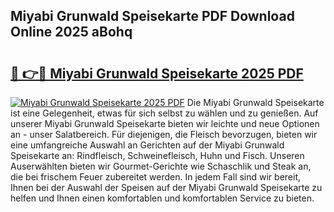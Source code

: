 ## Miyabi Grunwald Speisekarte PDF Download Online 2025 aBohq

# <h2><a href="http://gc5hhp.nevu.top/?p=Miyabi+Grunwald+Speisekarte">🔗 👉🔴 Miyabi Grunwald Speisekarte 2025 PDF</a></h2>

[![Miyabi Grunwald Speisekarte 2025 PDF](https://i.imgur.com/dBaPXMq.png)](http://gc5hhp.nevu.top/?p=Miyabi+Grunwald+Speisekarte)
Die Miyabi Grunwald Speisekarte ist eine Gelegenheit, etwas für sich selbst zu wählen und zu genießen. Auf unserer Miyabi Grunwald Speisekarte bieten wir leichte und neue Optionen an - unser Salatbereich. Für diejenigen, die Fleisch bevorzugen, bieten wir eine umfangreiche Auswahl an Gerichten auf der Miyabi Grunwald Speisekarte an: Rindfleisch, Schweinefleisch, Huhn und Fisch. Unseren Auserwählten bieten wir Gourmet-Gerichte wie Schaschlik und Steak an, die bei frischem Feuer zubereitet werden. In jedem Fall sind wir bereit, Ihnen bei der Auswahl der Speisen auf der Miyabi Grunwald Speisekarte zu helfen und Ihnen einen komfortablen und komfortablen Service zu bieten.
